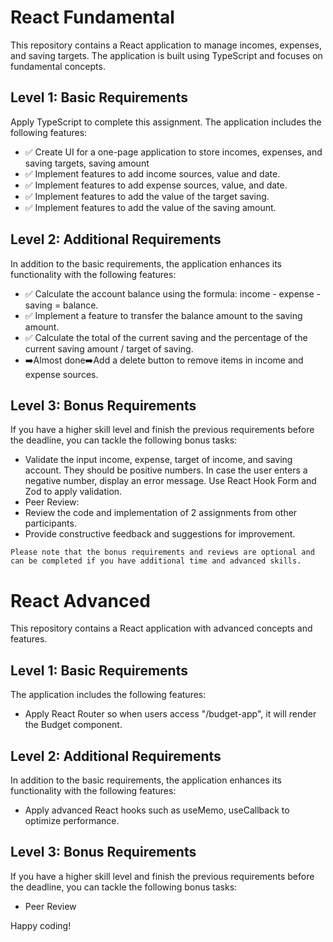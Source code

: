 # React Fundamental

This repository contains a React application to manage incomes, expenses, and saving targets. The application is built using TypeScript and focuses on fundamental concepts.

## Level 1: Basic Requirements

Apply TypeScript to complete this assignment. The application includes the following features:

- ✅ Create UI for a one-page application to store incomes, expenses, and saving targets, saving amount
- ✅ Implement features to add income sources, value and date.
- ✅ Implement features to add expense sources, value, and date.
- ✅ Implement features to add the value of the target saving.
- ✅ Implement features to add the value of the saving amount.

## Level 2: Additional Requirements

In addition to the basic requirements, the application enhances its functionality with the following features:

- ✅ Calculate the account balance using the formula: income - expense - saving = balance.
- ✅ Implement a feature to transfer the balance amount to the saving amount.
- ✅ Calculate the total of the current saving and the percentage of the current saving amount / target of saving.
- ➡️Almost done➡️Add a delete button to remove items in income and expense sources.

## Level 3: Bonus Requirements

If you have a higher skill level and finish the previous requirements before the deadline, you can tackle the following bonus tasks:

- Validate the input income, expense, target of income, and saving account. They should be positive numbers. In case the user enters a negative number, display an error message. Use React Hook Form and Zod to apply validation.
- Peer Review:
- Review the code and implementation of 2 assignments from other participants.
- Provide constructive feedback and suggestions for improvement.


`Please note that the bonus requirements and reviews are optional and can be completed if you have additional time and advanced skills.`


# React Advanced

This repository contains a React application with advanced concepts and features.

## Level 1: Basic Requirements

The application includes the following features:

- Apply React Router so when users access "/budget-app", it will render the Budget component.

## Level 2: Additional Requirements

In addition to the basic requirements, the application enhances its functionality with the following features:

- Apply advanced React hooks such as useMemo, useCallback to optimize performance.

## Level 3: Bonus Requirements

If you have a higher skill level and finish the previous requirements before the deadline, you can tackle the following bonus tasks:

- Peer Review

Happy coding!
